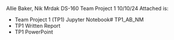 Allie Baker, Nik Mrdak
DS-160 Team Project 1
10/10/24
Attached is:
- Team Project 1 (TP1) Jupyter Notebook# TP1_AB_NM
- TP1 Written Report
- TP1 PowerPoint
